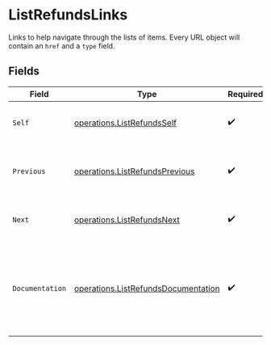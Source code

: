 # ListRefundsLinks

Links to help navigate through the lists of items. Every URL object will contain an `href` and a `type` field.


## Fields

| Field                                                                                      | Type                                                                                       | Required                                                                                   | Description                                                                                |
| ------------------------------------------------------------------------------------------ | ------------------------------------------------------------------------------------------ | ------------------------------------------------------------------------------------------ | ------------------------------------------------------------------------------------------ |
| `Self`                                                                                     | [operations.ListRefundsSelf](../../models/operations/listrefundsself.md)                   | :heavy_check_mark:                                                                         | The URL to the current set of items.                                                       |
| `Previous`                                                                                 | [operations.ListRefundsPrevious](../../models/operations/listrefundsprevious.md)           | :heavy_check_mark:                                                                         | The previous set of items, if available.                                                   |
| `Next`                                                                                     | [operations.ListRefundsNext](../../models/operations/listrefundsnext.md)                   | :heavy_check_mark:                                                                         | The next set of items, if available.                                                       |
| `Documentation`                                                                            | [operations.ListRefundsDocumentation](../../models/operations/listrefundsdocumentation.md) | :heavy_check_mark:                                                                         | In v2 endpoints, URLs are commonly represented as objects with an `href` and `type` field. |
